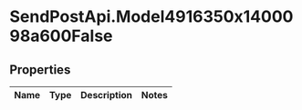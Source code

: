 # SendPostApi.Model4916350x1400098a600False

## Properties
Name | Type | Description | Notes
------------ | ------------- | ------------- | -------------


